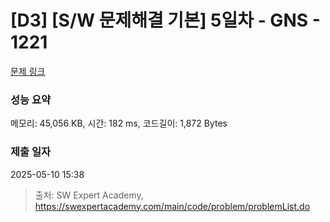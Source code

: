 # [D3] [S/W 문제해결 기본] 5일차 - GNS - 1221 

[문제 링크](https://swexpertacademy.com/main/code/problem/problemDetail.do?contestProbId=AV14jJh6ACYCFAYD) 

### 성능 요약

메모리: 45,056 KB, 시간: 182 ms, 코드길이: 1,872 Bytes

### 제출 일자

2025-05-10 15:38



> 출처: SW Expert Academy, https://swexpertacademy.com/main/code/problem/problemList.do